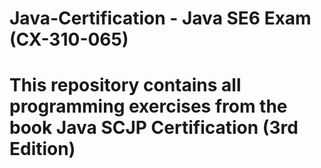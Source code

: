 # Java-Certification - Java SE6 Exam (CX-310-065) 

# This repository contains all programming exercises from the book Java SCJP Certification (3rd Edition)

